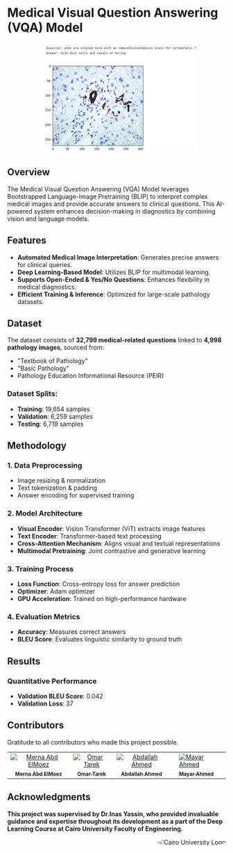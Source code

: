 # Medical Visual Question Answering (VQA) Model

<p align="center">
  <img src="https://github.com/merna-abdelmoez/Visual-Question-answering-VQA-for-Pathology-images/blob/main/assests/Screenshot%202025-03-09%20212836.png" alt="Medical VQA"/>
</p>

## Overview
The Medical Visual Question Answering (VQA) Model leverages Bootstrapped Language-Image Pretraining (BLIP) to interpret complex medical images and provide accurate answers to clinical questions. This AI-powered system enhances decision-making in diagnostics by combining vision and language models.

## Features
- **Automated Medical Image Interpretation**: Generates precise answers for clinical queries.
- **Deep Learning-Based Model**: Utilizes BLIP for multimodal learning.
- **Supports Open-Ended & Yes/No Questions**: Enhances flexibility in medical diagnostics.
- **Efficient Training & Inference**: Optimized for large-scale pathology datasets.

## Dataset
The dataset consists of **32,799 medical-related questions** linked to **4,998 pathology images**, sourced from:
- "Textbook of Pathology"
- "Basic Pathology"
- Pathology Education Informational Resource (PEIR)


### Dataset Splits:
- **Training**: 19,654 samples
- **Validation**: 6,259 samples
- **Testing**: 6,719 samples

## Methodology
### 1. Data Preprocessing
- Image resizing & normalization  
- Text tokenization & padding  
- Answer encoding for supervised training  

### 2. Model Architecture
- **Visual Encoder**: Vision Transformer (ViT) extracts image features  
- **Text Encoder**: Transformer-based text processing  
- **Cross-Attention Mechanism**: Aligns visual and textual representations  
- **Multimodal Pretraining**: Joint contrastive and generative learning  

### 3. Training Process
- **Loss Function**: Cross-entropy loss for answer prediction  
- **Optimizer**: Adam optimizer  
- **GPU Acceleration**: Trained on high-performance hardware  

### 4. Evaluation Metrics
- **Accuracy**: Measures correct answers  
- **BLEU Score**: Evaluates linguistic similarity to ground truth  

## Results
### Quantitative Performance
- **Validation BLEU Score**: 0.042  
- **Validation Loss**: 37  


## Contributors
Gratitude to all contributors who made this project possible.

<table>
  <tr>
    <td align="center">
    <a href="https://github.com/merna-abdelmoez" target="_black">
    <img src="https://github.com/merna-abdelmoez.png" width="150px;" alt="Merna Abd ElMoez"/>
    <br />
    <sub><b>Merna Abd ElMoez</b></sub></a>
    <td align="center">
    <a href="https://github.com/Omartarek78" target="_black">
    <img src="https://github.com/Omartarek78.png" width="150px;" alt="Omar Tarek"/>
    <br />
    <sub><b>Omar Tarek</b></sub></a>
    </td>
    </td>
    <td align="center">
    <a href="https://github.com/abdallahahmed11" target="_black">
    <img src="https://github.com/abdallahahmed11.png" width="150px;" alt="Abdallah Ahmed"/>
    <br />
    <sub><b>Abdallah Ahmed</b></sub></a>
    </td>
    <td align="center">
   <td align="">
    <a href="https://github.com/mayar" target="_black">
    <img src="https://github.com/mayar.png" width="150px;" alt="Mayar Ahmed"/>
    <br />
    <sub><b>Mayar Ahmed</b></sub></a>
    </td>
 </table>

## Acknowledgments
**This project was supervised by Dr.Inas Yassin, who provided invaluable guidance and expertise throughout its development as a part of the Deep Learning Course at Cairo University Faculty of Engineering.**


<div style="text-align: right">
    <img src="https://imgur.com/Wk4nR0m.png" alt="Cairo University Logo" width="100" style="border-radius: 50%;"/>
</div>
